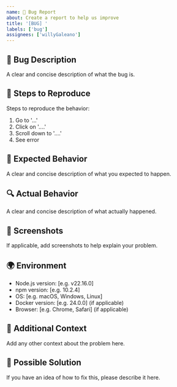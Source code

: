 ```yaml
---
name: 🐛 Bug Report
about: Create a report to help us improve
title: '[BUG] '
labels: ['bug']
assignees: ['willyGaleano']
---
```


## 🐛 Bug Description

A clear and concise description of what the bug is.

## 🔄 Steps to Reproduce

Steps to reproduce the behavior:

1. Go to '...'
2. Click on '....'
3. Scroll down to '....'
4. See error

## 🎯 Expected Behavior

A clear and concise description of what you expected to happen.

## 🔍 Actual Behavior

A clear and concise description of what actually happened.

## 📱 Screenshots

If applicable, add screenshots to help explain your problem.

## 🌍 Environment

- Node.js version: [e.g. v22.16.0]
- npm version: [e.g. 10.2.4]
- OS: [e.g. macOS, Windows, Linux]
- Docker version: [e.g. 24.0.0] (if applicable)
- Browser: [e.g. Chrome, Safari] (if applicable)

## 📝 Additional Context

Add any other context about the problem here.

## 🔧 Possible Solution

If you have an idea of how to fix this, please describe it here.
